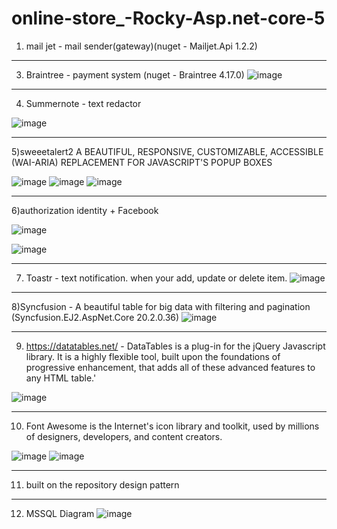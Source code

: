 # online-store_-Rocky-Asp.net-core-5
1) mail jet - mail sender(gateway)(nuget - Mailjet.Api 1.2.2)
_______________________________________________________________________________________________________________________________________________________________________
3) Braintree - payment system (nuget - Braintree 4.17.0)
![image](https://user-images.githubusercontent.com/70452790/197140068-f11fbda4-f4fc-4d11-8571-adc4997618f5.png)

_______________________________________________________________________________________________________________________________________________________________________
4) Summernote - text redactor


![image](https://user-images.githubusercontent.com/70452790/197119084-15a466e1-9d98-44e6-8c33-b3bafc45c8af.png)
_______________________________________________________________________________________________________________________________________________________________________
5)sweeetalert2
A BEAUTIFUL, RESPONSIVE, CUSTOMIZABLE, ACCESSIBLE (WAI-ARIA) REPLACEMENT FOR JAVASCRIPT'S POPUP BOXES

![image](https://user-images.githubusercontent.com/70452790/197121500-bccdd491-c8c5-4452-854b-86b642e8fc10.png)
![image](https://user-images.githubusercontent.com/70452790/197121568-e3102480-d077-48cc-bd4d-d31b56cb9f33.png)
![image](https://user-images.githubusercontent.com/70452790/197121594-49115e57-329b-4b40-ba9f-5c65ddd31d92.png)
_______________________________________________________________________________________________________________________________________________________________________
6)authorization identity + Facebook

![image](https://user-images.githubusercontent.com/70452790/197121413-760681f9-b933-4c7d-a876-c1cdf3762186.png)

![image](https://user-images.githubusercontent.com/70452790/197141731-89ed84f5-c91f-446b-8871-c218a1437380.png)

_______________________________________________________________________________________________________________________________________________________________________
7) Toastr -  text notification. when your add, update or delete item.
![image](https://user-images.githubusercontent.com/70452790/197122400-0486f59a-f420-4551-9dfa-f40c7bc29778.png)
_________________________________________________________________________________________________________________________________________________________________________
8)Syncfusion - A beautiful table for big data with filtering and pagination (Syncfusion.EJ2.AspNet.Core 20.2.0.36)
![image](https://user-images.githubusercontent.com/70452790/197124961-9abd1134-5ef6-47d2-aed9-f5e99e1aac15.png)
_________________________________________________________________________________________________________________________________________________________________________
9) https://datatables.net/  - DataTables is a plug-in for the jQuery Javascript library. It is a highly flexible tool, built upon the foundations of progressive enhancement, that adds all of these advanced features to any HTML table.'

![image](https://user-images.githubusercontent.com/70452790/197134414-3f749504-5fa2-4e66-88b4-322fd468e501.png)
_______________________________________________________________________________________________________________________________________________________________________
10) Font Awesome is the Internet's icon library and toolkit, used by millions of designers, developers, and content creators.

![image](https://user-images.githubusercontent.com/70452790/197139613-f2437096-d2d7-40d8-9649-33c4840c620e.png)
![image](https://user-images.githubusercontent.com/70452790/197139785-6dd524f3-ea6b-4754-bdb3-21977ae953f9.png)
_______________________________________________________________________________________________________________________________________________________________________
11) built on the repository design pattern
_______________________________________________________________________________________________________________________________________________________________________
12) MSSQL Diagram
![image](https://user-images.githubusercontent.com/70452790/197140940-330683e9-47f9-47ea-b6b8-26fe7e9e6f93.png)






